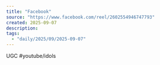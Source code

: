 ```yaml
---
title: "Facebook"
source: "https://www.facebook.com/reel/2602554946747793"
created: 2025-09-07
description:
tags:
  - "daily/2025/09/2025-09-07"
---
```

UGC #youtube/idols 